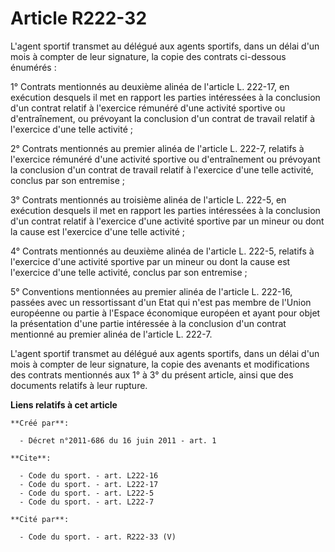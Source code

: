 # Article R222-32

L'agent sportif transmet au délégué aux agents sportifs, dans un délai d'un mois à compter de leur signature, la copie des
contrats ci-dessous énumérés : 

1° Contrats mentionnés au deuxième alinéa de l'article L. 222-17, en exécution desquels il met en rapport les parties
intéressées à la conclusion d'un contrat relatif à l'exercice rémunéré d'une activité sportive ou d'entraînement, ou
prévoyant la conclusion d'un contrat de travail relatif à l'exercice d'une telle activité ; 

2° Contrats mentionnés au premier alinéa de l'article L. 222-7, relatifs à l'exercice rémunéré d'une activité sportive ou
d'entraînement ou prévoyant la conclusion d'un contrat de travail relatif à l'exercice d'une telle activité, conclus par son
entremise ; 

3° Contrats mentionnés au troisième alinéa de l'article L. 222-5, en exécution desquels il met en rapport les parties
intéressées à la conclusion d'un contrat relatif à l'exercice d'une activité sportive par un mineur ou dont la cause est
l'exercice d'une telle activité ; 

4° Contrats mentionnés au deuxième alinéa de l'article L. 222-5, relatifs à l'exercice d'une activité sportive par un mineur
ou dont la cause est l'exercice d'une telle activité, conclus par son entremise ; 

5° Conventions mentionnées au premier alinéa de l'article L. 222-16, passées avec un ressortissant d'un Etat qui n'est pas
membre de l'Union européenne ou partie à l'Espace économique européen et ayant pour objet la présentation d'une partie
intéressée à la conclusion d'un contrat mentionné au premier alinéa de l'article L. 222-7. 

L'agent sportif transmet au délégué aux agents sportifs, dans un délai d'un mois à compter de leur signature, la copie des
avenants et modifications des contrats mentionnés aux 1° à 3° du présent article, ainsi que des documents relatifs à leur
rupture.

**Liens relatifs à cet article**

	**Créé par**:

	  - Décret n°2011-686 du 16 juin 2011 - art. 1

	**Cite**:

	  - Code du sport. - art. L222-16
	  - Code du sport. - art. L222-17
	  - Code du sport. - art. L222-5
	  - Code du sport. - art. L222-7

	**Cité par**:

	  - Code du sport. - art. R222-33 (V)
